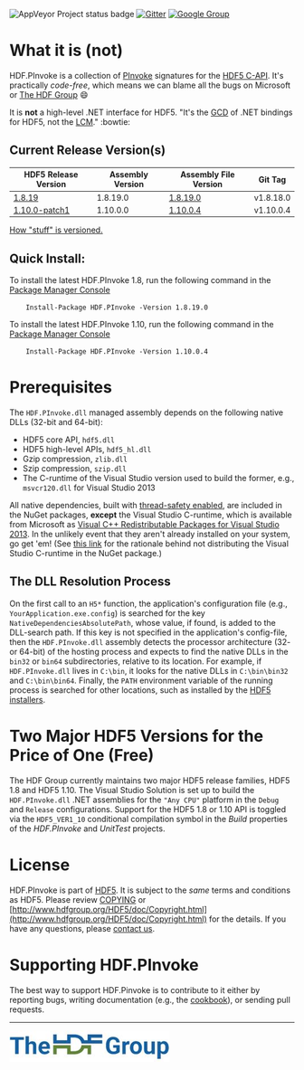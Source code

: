 ![AppVeyor Project status badge](https://ci.appveyor.com/api/projects/status/github/HDFGroup/HDF.PInvoke?branch=master&svg=true)
[![Gitter](https://badges.gitter.im/HDFGroup/HDF.PInvoke.svg)](https://gitter.im/HDFGroup/HDF.PInvoke?utm_source=badge&utm_medium=badge&utm_campaign=pr-badge)
[![Google Group](https://groups.google.com/forum/my-groups-color.png)](https://groups.google.com/forum/#!forum/sharp-hdf5)

# What it is (not)

HDF.PInvoke is a collection of [PInvoke](https://en.wikipedia.org/wiki/Platform_Invocation_Services)
signatures for the [HDF5 C-API](https://www.hdfgroup.org/HDF5/doc/RM/RM_H5Front.html).
It's practically *code-free*, which means we can blame all the bugs on Microsoft or [The HDF Group](https://www.hdfgroup.org/) :smile:

It is **not** a high-level .NET interface for HDF5. "It's the [GCD](https://en.wikipedia.org/wiki/Greatest_common_divisor)
of .NET bindings for HDF5, not the [LCM](https://en.wikipedia.org/wiki/Least_common_multiple)." :bowtie:

## Current Release Version(s)

| HDF5 Release Version                                                   | Assembly Version | Assembly File Version | Git Tag |
| ---------------------------------------------------------------------- | ---------------- | --------------------------------------------------------------- | ------- |
| [1.8.19](https://support.hdfgroup.org/HDF5/release/obtain518.html)  | 1.8.19.0         | [1.8.19.0](https://www.nuget.org/packages/HDF.PInvoke/1.8.18.0) | v1.8.18.0  |
| [1.10.0-patch1](https://www.hdfgroup.org/HDF5/release/obtain5.html) | 1.10.0.0         | [1.10.0.4](https://www.nuget.org/packages/HDF.PInvoke/1.10.0.4) | v1.10.0.4 |

[How "stuff" is versioned.](../../wiki/Versioning-and-Releases)

## Quick Install:

To install the latest HDF.PInvoke 1.8, run the following command in the
[Package Manager Console](https://docs.nuget.org/docs/start-here/using-the-package-manager-console)
```
    Install-Package HDF.PInvoke -Version 1.8.19.0
```
To install the latest HDF.PInvoke 1.10, run the following command in the
[Package Manager Console](https://docs.nuget.org/docs/start-here/using-the-package-manager-console)
```
    Install-Package HDF.PInvoke -Version 1.10.0.4
```

# Prerequisites

The ``HDF.PInvoke.dll`` managed assembly depends on the following native DLLs (32-bit and 64-bit):
- HDF5 core API, ``hdf5.dll``
- HDF5 high-level APIs, ``hdf5_hl.dll``
- Gzip compression, ``zlib.dll``
- Szip compression, ``szip.dll``
- The C-runtime of the Visual Studio version used to build the former, e.g., ``msvcr120.dll`` for Visual Studio 2013

All native dependencies, built with [thread-safety enabled](https://www.hdfgroup.org/hdf5-quest.html#tsafe),
are included in the NuGet packages,
**except** the Visual Studio C-runtime, which is available from Microsoft as [Visual C++ Redistributable Packages for Visual Studio 2013](https://www.microsoft.com/en-us/download/details.aspx?id=40784). In the unlikely event that
they aren't already installed on your system, go get 'em!
(See [this link](https://msdn.microsoft.com/en-us/library/ms235299.aspx) for the rationale behind not
distributing the Visual Studio C-runtime in the NuGet package.)

## The DLL Resolution Process

On the first call to an ``H5*`` function, the application's configuration file
(e.g., ``YourApplication.exe.config``) is searched for the key ``NativeDependenciesAbsolutePath``,
whose value, if found, is added to the DLL-search path. If this key is not
specified in the application's config-file, then the ``HDF.PInvoke.dll`` assembly
detects the processor architecture (32- or 64-bit) of the hosting process and expects
to find the native DLLs in the ``bin32`` or ``bin64`` subdirectories, relative to its
location. For example, if ``HDF.PInvoke.dll`` lives in ``C:\bin``, it looks for
the native DLLs in ``C:\bin\bin32`` and ``C:\bin\bin64``.
Finally, the ``PATH`` environment variable of the running process is searched for other locations,
such as installed by the [HDF5 installers](https://www.hdfgroup.org/HDF5/).

# Two Major HDF5 Versions for the Price of One (Free)

The HDF Group currently maintains two major HDF5 release families, HDF5 1.8 and HDF5 1.10. The Visual Studio Solution is set up to build the `HDF.PInvoke.dll` .NET assemblies for the `"Any CPU"` platform in the `Debug` and `Release` configurations. Support for the HDF5 1.8 or 1.10 API is toggled via the `HDF5_VER1_10` conditional compilation symbol in the *Build* properties of the *HDF.PInvoke* and *UnitTest* projects.

# License

HDF.PInvoke is part of [HDF5](https://www.hdfgroup.org/HDF5/). It is subject to
the *same* terms and conditions as HDF5. Please review [COPYING](COPYING) or
[http://www.hdfgroup.org/HDF5/doc/Copyright.html](http://www.hdfgroup.org/HDF5/doc/Copyright.html)
for the details. If you have any questions, please [contact us](http://www.hdfgroup.org/about/contact.html).

# Supporting HDF.PInvoke

The best way to support HDF.Pinvoke is to contribute to it either by reporting
bugs, writing documentation (e.g., the [cookbook](https://github.com/HDFGroup/HDF.PInvoke/wiki/Cookbook)),
or sending pull requests.

***

![The HDF Group logo](https://github.com/HDFGroup/HDF.PInvoke/blob/master/images/The%20HDF%20Group.jpg)

